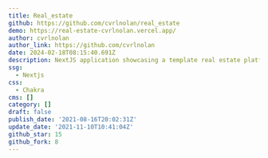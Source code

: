 ```yaml
---
title: Real_estate
github: https://github.com/cvrlnolan/real_estate
demo: https://real-estate-cvrlnolan.vercel.app/
author: cvrlnolan
author_link: https://github.com/cvrlnolan
date: 2024-02-18T08:15:40.691Z
description: NextJS application showcasing a template real estate platform
ssg:
  - Nextjs
css:
  - Chakra
cms: []
category: []
draft: false
publish_date: '2021-08-16T20:02:31Z'
update_date: '2021-11-10T10:41:04Z'
github_star: 15
github_fork: 8
---
```

